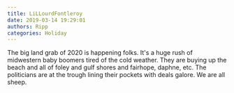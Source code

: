 ```yaml
---
title: LiLLourdFontleroy
date: 2019-03-14 19:29:01
authors: Ripp
categories: Holiday
---
```


 The big land grab of 2020 is happening folks. It's a huge rush of midwestern baby boomers tired of the cold weather. They are buying up the beach and all of foley and gulf shores and fairhope, daphne, etc. The politicians are at the trough lining their pockets with deals galore. We are all sheep.